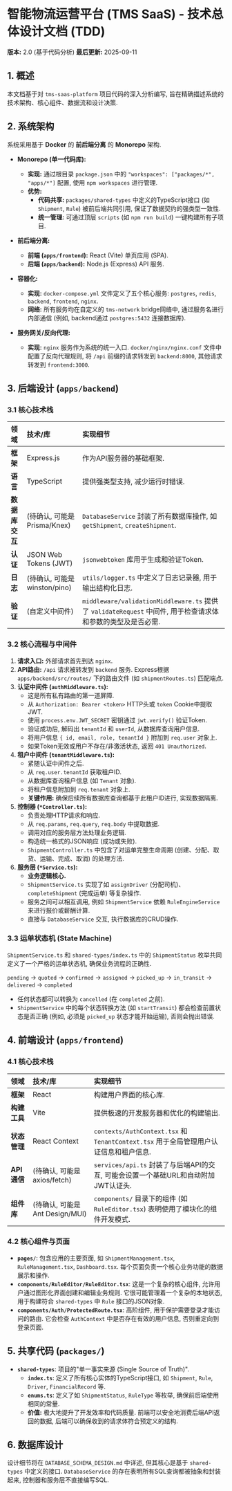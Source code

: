 
# 智能物流运营平台 (TMS SaaS) - 技术总体设计文档 (TDD)

**版本:** 2.0 (基于代码分析)
**最后更新:** 2025-09-11

## 1. 概述

本文档基于对 `tms-saas-platform` 项目代码的深入分析编写, 旨在精确描述系统的技术架构、核心组件、数据流和设计决策.

## 2. 系统架构

系统采用基于 **Docker** 的 **前后端分离** 的 **Monorepo** 架构.

- **Monorepo (单一代码库):**
  - **实现:** 通过根目录 `package.json` 中的 `"workspaces": ["packages/*", "apps/*"]` 配置, 使用 `npm workspaces` 进行管理.
  - **优势:**
    - **代码共享:** `packages/shared-types` 中定义的TypeScript接口 (如 `Shipment`, `Rule`) 被前后端共同引用, 保证了数据契约的强类型一致性.
    - **统一管理:** 可通过顶层 `scripts` (如 `npm run build`) 一键构建所有子项目.

- **前后端分离:**
  - **前端 (`apps/frontend`):** React (Vite) 单页应用 (SPA).
  - **后端 (`apps/backend`):** Node.js (Express) API 服务.

- **容器化:**
  - **实现:** `docker-compose.yml` 文件定义了五个核心服务: `postgres`, `redis`, `backend`, `frontend`, `nginx`.
  - **网络:** 所有服务均在自定义的 `tms-network` bridge网络中, 通过服务名进行内部通信 (例如, backend通过 `postgres:5432` 连接数据库).

- **服务网关/反向代理:**
  - **实现:** `nginx` 服务作为系统的统一入口. `docker/nginx/nginx.conf` 文件中配置了反向代理规则, 将 `/api` 前缀的请求转发到 `backend:8000`, 其他请求转发到 `frontend:3000`.

## 3. 后端设计 (`apps/backend`)

### 3.1 核心技术栈

| 领域 | 技术/库 | 实现细节 |
| :--- | :--- | :--- |
| **框架** | Express.js | 作为API服务器的基础框架. |
| **语言** | TypeScript | 提供强类型支持, 减少运行时错误. |
| **数据库交互** | (待确认, 可能是Prisma/Knex) | `DatabaseService` 封装了所有数据库操作, 如 `getShipment`, `createShipment`. |
| **认证** | JSON Web Tokens (JWT) | `jsonwebtoken` 库用于生成和验证Token. |
| **日志** | (待确认, 可能是winston/pino) | `utils/logger.ts` 中定义了日志记录器, 用于输出结构化日志. |
| **验证** | (自定义中间件) | `middleware/validationMiddleware.ts` 提供了 `validateRequest` 中间件, 用于检查请求体和参数的类型及是否必需. |

### 3.2 核心流程与中间件

1.  **请求入口:** 外部请求首先到达 `nginx`.
2.  **API路由:** `/api` 请求被转发到 `backend` 服务. Express根据 `apps/backend/src/routes/` 下的路由文件 (如 `shipmentRoutes.ts`) 匹配端点.
3.  **认证中间件 (`authMiddleware.ts`):**
    - 这是所有私有路由的第一道屏障.
    - 从 `Authorization: Bearer <token>` HTTP头或 `token` Cookie中提取JWT.
    - 使用 `process.env.JWT_SECRET` 密钥通过 `jwt.verify()` 验证Token.
    - 验证成功后, 解码出 `tenantId` 和 `userId`, 从数据库查询用户信息.
    - 将用户信息 `{ id, email, role, tenantId }` 附加到 `req.user` 对象上.
    - 如果Token无效或用户不存在/非激活状态, 返回 `401 Unauthorized`.
4.  **租户中间件 (`tenantMiddleware.ts`):**
    - 紧随认证中间件之后.
    - 从 `req.user.tenantId` 获取租户ID.
    - 从数据库查询租户信息 (如 `Tenant` 对象).
    - 将租户信息附加到 `req.tenant` 对象上.
    - **关键作用:** 确保后续所有数据库查询都基于此租户ID进行, 实现数据隔离.
5.  **控制器 (`*Controller.ts`):**
    - 负责处理HTTP请求和响应.
    - 从 `req.params`, `req.query`, `req.body` 中提取数据.
    - 调用对应的服务层方法处理业务逻辑.
    - 构造统一格式的JSON响应 (成功或失败).
    - `ShipmentController.ts` 中包含了对运单完整生命周期 (创建、分配、取货、运输、完成、取消) 的处理方法.
6.  **服务层 (`*Service.ts`):**
    - **业务逻辑核心.**
    - `ShipmentService.ts` 实现了如 `assignDriver` (分配司机)、`completeShipment` (完成运单) 等复杂操作.
    - 服务之间可以相互调用, 例如 `ShipmentService` 依赖 `RuleEngineService` 来进行报价或薪酬计算.
    - 直接与 `DatabaseService` 交互, 执行数据库的CRUD操作.

### 3.3 运单状态机 (State Machine)
`ShipmentService.ts` 和 `shared-types/index.ts` 中的 `ShipmentStatus` 枚举共同定义了一个严格的运单状态机, 确保业务流程的正确性.

`pending` -> `quoted` -> `confirmed` -> `assigned` -> `picked_up` -> `in_transit` -> `delivered` -> `completed`

- 任何状态都可以转换为 `cancelled` (在 `completed` 之前).
- `ShipmentService` 中的每个状态转换方法 (如 `startTransit`) 都会检查前置状态是否正确 (例如, 必须是 `picked_up` 状态才能开始运输), 否则会抛出错误.

## 4. 前端设计 (`apps/frontend`)

### 4.1 核心技术栈

| 领域 | 技术/库 | 实现细节 |
| :--- | :--- | :--- |
| **框架** | React | 构建用户界面的核心库. |
| **构建工具** | Vite | 提供极速的开发服务器和优化的构建输出. |
| **状态管理** | React Context | `contexts/AuthContext.tsx` 和 `TenantContext.tsx` 用于全局管理用户认证信息和租户信息. |
| **API通信** | (待确认, 可能是axios/fetch) | `services/api.ts` 封装了与后端API的交互, 可能会设置一个基础URL和自动附加JWT认证头. |
| **组件库** | (待确认, 可能是Ant Design/MUI) | `components/` 目录下的组件 (如 `RuleEditor.tsx`) 表明使用了模块化的组件开发模式. |

### 4.2 核心组件与页面

- **`pages/`**: 包含应用的主要页面, 如 `ShipmentManagement.tsx`, `RuleManagement.tsx`, `Dashboard.tsx`. 每个页面负责一个核心业务功能的数据展示和操作.
- **`components/RuleEditor/RuleEditor.tsx`**: 这是一个复杂的核心组件, 允许用户通过图形化界面创建和编辑业务规则. 它很可能管理着一个复杂的本地状态, 用于构建符合 `shared-types` 中 `Rule` 接口的JSON对象.
- **`components/Auth/ProtectedRoute.tsx`**: 高阶组件, 用于保护需要登录才能访问的路由. 它会检查 `AuthContext` 中是否存在有效的用户信息, 否则重定向到登录页面.

## 5. 共享代码 (`packages/`)

- **`shared-types`**: 项目的"单一事实来源 (Single Source of Truth)".
  - **`index.ts`**: 定义了所有核心实体的TypeScript接口, 如 `Shipment`, `Rule`, `Driver`, `FinancialRecord` 等.
  - **`enums.ts`**: 定义了如 `ShipmentStatus`, `RuleType` 等枚举, 确保前后端使用相同的常量.
  - **价值:** 极大地提升了开发效率和代码质量. 前端可以安全地消费后端API返回的数据, 后端可以确保收到的请求体符合预定义的结构.

## 6. 数据库设计

设计细节将在 `DATABASE_SCHEMA_DESIGN.md` 中详述, 但其核心是基于 `shared-types` 中定义的接口. `DatabaseService` 的存在表明所有SQL查询都被抽象和封装起来, 控制器和服务层不直接编写SQL.
